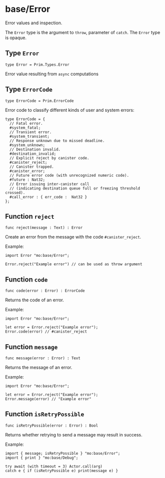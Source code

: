 # base/Error
Error values and inspection.

The `Error` type is the argument to `throw`, parameter of `catch`.
The `Error` type is opaque.

## Type `Error`
``` motoko no-repl
type Error = Prim.Types.Error
```

Error value resulting from  `async` computations

## Type `ErrorCode`
``` motoko no-repl
type ErrorCode = Prim.ErrorCode
```

Error code to classify different kinds of user and system errors:
```motoko
type ErrorCode = {
  // Fatal error.
  #system_fatal;
  // Transient error.
  #system_transient;
  // Response unknown due to missed deadline.
  #system_unknown;
  // Destination invalid.
  #destination_invalid;
  // Explicit reject by canister code.
  #canister_reject;
  // Canister trapped.
  #canister_error;
  // Future error code (with unrecognized numeric code).
  #future : Nat32;
  // Error issuing inter-canister call
  // (indicating destination queue full or freezing threshold crossed).
  #call_error : { err_code :  Nat32 }
};
```

## Function `reject`
``` motoko no-repl
func reject(message : Text) : Error
```

Create an error from the message with the code `#canister_reject`.

Example:
```motoko
import Error "mo:base/Error";

Error.reject("Example error") // can be used as throw argument
```

## Function `code`
``` motoko no-repl
func code(error : Error) : ErrorCode
```

Returns the code of an error.

Example:
```motoko
import Error "mo:base/Error";

let error = Error.reject("Example error");
Error.code(error) // #canister_reject
```

## Function `message`
``` motoko no-repl
func message(error : Error) : Text
```

Returns the message of an error.

Example:
```motoko
import Error "mo:base/Error";

let error = Error.reject("Example error");
Error.message(error) // "Example error"
```

## Function `isRetryPossible`
``` motoko no-repl
func isRetryPossible(error : Error) : Bool
```

Returns whether retrying to send a message may result in success.

Example:
```motoko
import { message; isRetryPossible } "mo:base/Error";
import { print } "mo:base/Debug";

try await (with timeout = 3) Actor.call(arg)
catch e { if (isRetryPossible e) print(message e) }
```
